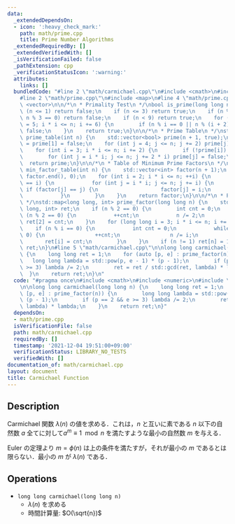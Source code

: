 ```yaml
---
data:
  _extendedDependsOn:
  - icon: ':heavy_check_mark:'
    path: math/prime.cpp
    title: Prime Number Algorithms
  _extendedRequiredBy: []
  _extendedVerifiedWith: []
  _isVerificationFailed: false
  _pathExtension: cpp
  _verificationStatusIcon: ':warning:'
  attributes:
    links: []
  bundledCode: "#line 2 \"math/carmichael.cpp\"\n#include <cmath>\n#include <numeric>\n\
    #line 2 \"math/prime.cpp\"\n#include <map>\n#line 4 \"math/prime.cpp\"\n#include\
    \ <vector>\n\n/*\n * Primality Test\n */\nbool is_prime(long long n) {\n    if\
    \ (n <= 1) return false;\n    if (n <= 3) return true;\n    if (n % 2 == 0 ||\
    \ n % 3 == 0) return false;\n    if (n < 9) return true;\n    for (long long i\
    \ = 5; i * i <= n; i += 6) {\n        if (n % i == 0 || n % (i + 2) == 0) return\
    \ false;\n    }\n    return true;\n}\n\n/*\n * Prime Table\n */\nstd::vector<bool>\
    \ prime_table(int n) {\n    std::vector<bool> prime(n + 1, true);\n    prime[0]\
    \ = prime[1] = false;\n    for (int j = 4; j <= n; j += 2) prime[j] = false;\n\
    \    for (int i = 3; i * i <= n; i += 2) {\n        if (!prime[i]) continue;\n\
    \        for (int j = i * i; j <= n; j += 2 * i) prime[j] = false;\n    }\n  \
    \  return prime;\n}\n\n/*\n * Table of Minimum Prime Factors\n */\nstd::vector<int>\
    \ min_factor_table(int n) {\n    std::vector<int> factor(n + 1);\n    std::iota(factor.begin(),\
    \ factor.end(), 0);\n    for (int i = 2; i * i <= n; ++i) {\n        if (factor[i]\
    \ == i) {\n            for (int j = i * i; j <= n; j += i) {\n               \
    \ if (factor[j] == j) {\n                    factor[j] = i;\n                }\n\
    \            }\n        }\n    }\n    return factor;\n}\n\n/*\n * Prime Factorization\n\
    \ */\nstd::map<long long, int> prime_factor(long long n) {\n    std::map<long\
    \ long, int> ret;\n    if (n % 2 == 0) {\n        int cnt = 0;\n        while\
    \ (n % 2 == 0) {\n            ++cnt;\n            n /= 2;\n        }\n       \
    \ ret[2] = cnt;\n    }\n    for (long long i = 3; i * i <= n; i += 2) {\n    \
    \    if (n % i == 0) {\n            int cnt = 0;\n            while (n % i ==\
    \ 0) {\n                ++cnt;\n                n /= i;\n            }\n     \
    \       ret[i] = cnt;\n        }\n    }\n    if (n != 1) ret[n] = 1;\n    return\
    \ ret;\n}\n#line 5 \"math/carmichael.cpp\"\n\nlong long carmichael(long long n)\
    \ {\n    long long ret = 1;\n    for (auto [p, e] : prime_factor(n)) {\n     \
    \   long long lambda = std::pow(p, e - 1) * (p - 1);\n        if (p == 2 && e\
    \ >= 3) lambda /= 2;\n        ret = ret / std::gcd(ret, lambda) * lambda;\n  \
    \  }\n    return ret;\n}\n"
  code: "#pragma once\n#include <cmath>\n#include <numeric>\n#include \"prime.cpp\"\
    \n\nlong long carmichael(long long n) {\n    long long ret = 1;\n    for (auto\
    \ [p, e] : prime_factor(n)) {\n        long long lambda = std::pow(p, e - 1) *\
    \ (p - 1);\n        if (p == 2 && e >= 3) lambda /= 2;\n        ret = ret / std::gcd(ret,\
    \ lambda) * lambda;\n    }\n    return ret;\n}"
  dependsOn:
  - math/prime.cpp
  isVerificationFile: false
  path: math/carmichael.cpp
  requiredBy: []
  timestamp: '2021-12-04 19:51:00+09:00'
  verificationStatus: LIBRARY_NO_TESTS
  verifiedWith: []
documentation_of: math/carmichael.cpp
layout: document
title: Carmichael Function
---
```


## Description

Carmichael 関数 $\lambda(n)$ の値を求める．これは，$n$ と互いに素である $n$ 以下の自然数 $a$ 全てに対して$a^m \equiv 1 \mod n$ を満たすような最小の自然数 $m$ を与える．

Euler の定理より $m = \phi(n)$ は上の条件を満たすが，それが最小の $m$ であるとは限らない．最小の $m$ が $\lambda(n)$ である．

## Operations

- `long long carmichael(long long n)`
    - $\lambda(n)$ を求める
    - 時間計算量: $O(\sqrt{n})$